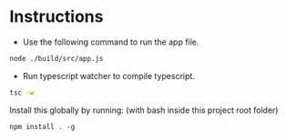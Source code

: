 # Instructions

- Use the following command to run the app file.

```sh
node ./build/src/app.js
```
- Run typescript watcher to compile typescript.

```sh
tsc -w
```

Install this globally by running: (with bash inside this project root folder)

```
npm install . -g
```